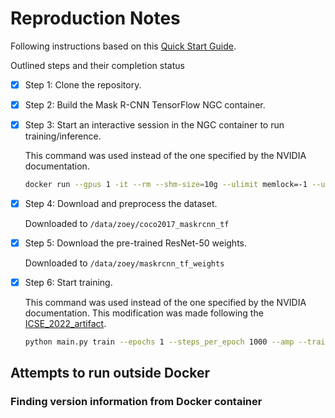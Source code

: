 # Reproduction Notes

Following instructions based on this [Quick Start Guide](https://github.com/NVIDIA/DeepLearningExamples/tree/master/TensorFlow2/Segmentation/MaskRCNN#quick-start-guide).

Outlined steps and their completion status
- [x] Step 1: Clone the repository.
- [x] Step 2: Build the Mask R-CNN TensorFlow NGC container.
- [x] Step 3: Start an interactive session in the NGC container to run training/inference.

   This command was used instead of the one specified by the NVIDIA documentation.

   ```bash
   docker run --gpus 1 -it --rm --shm-size=10g --ulimit memlock=-1 --ulimit stack=67108864 -v /data/zoey/coco2017_maskrcnn_tf:/data -v /data/zoey/maskrcnn_tf_weights:/weights -v /data/zoey/maskrcnn_tf_results:/results nvidia_mrcnn_tf2
   ```

- [x] Step 4: Download and preprocess the dataset.

  Downloaded to `/data/zoey/coco2017_maskrcnn_tf`

- [x] Step 5: Download the pre-trained ResNet-50 weights.

  Downloaded to `/data/zoey/maskrcnn_tf_weights`

- [x] Step 6: Start training.
  
  This command was used instead of the one specified by the NVIDIA documentation. This modification was made following the [ICSE_2022_artifact](https://github.com/stefanos1316/ICSE_2022_artifact/blob/main/run.sh).

   ```bash
   python main.py train --epochs 1 --steps_per_epoch 1000 --amp --train_batch_size 4
   ```

## Attempts to run outside Docker

### Finding version information from Docker container
